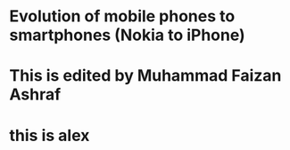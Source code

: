 # Evolution of mobile phones to smartphones (Nokia to iPhone)
# This is edited by Muhammad Faizan Ashraf
# this is alex
